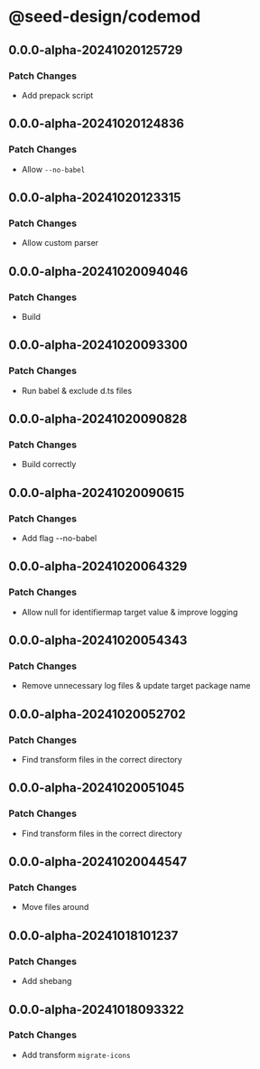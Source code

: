 # @seed-design/codemod

## 0.0.0-alpha-20241020125729

### Patch Changes

- Add prepack script

## 0.0.0-alpha-20241020124836

### Patch Changes

- Allow `--no-babel`

## 0.0.0-alpha-20241020123315

### Patch Changes

- Allow custom parser

## 0.0.0-alpha-20241020094046

### Patch Changes

- Build

## 0.0.0-alpha-20241020093300

### Patch Changes

- Run babel & exclude d.ts files

## 0.0.0-alpha-20241020090828

### Patch Changes

- Build correctly

## 0.0.0-alpha-20241020090615

### Patch Changes

- Add flag --no-babel

## 0.0.0-alpha-20241020064329

### Patch Changes

- Allow null for identifiermap target value & improve logging

## 0.0.0-alpha-20241020054343

### Patch Changes

- Remove unnecessary log files & update target package name

## 0.0.0-alpha-20241020052702

### Patch Changes

- Find transform files in the correct directory

## 0.0.0-alpha-20241020051045

### Patch Changes

- Find transform files in the correct directory

## 0.0.0-alpha-20241020044547

### Patch Changes

- Move files around

## 0.0.0-alpha-20241018101237

### Patch Changes

- Add shebang

## 0.0.0-alpha-20241018093322

### Patch Changes

- Add transform `migrate-icons`
